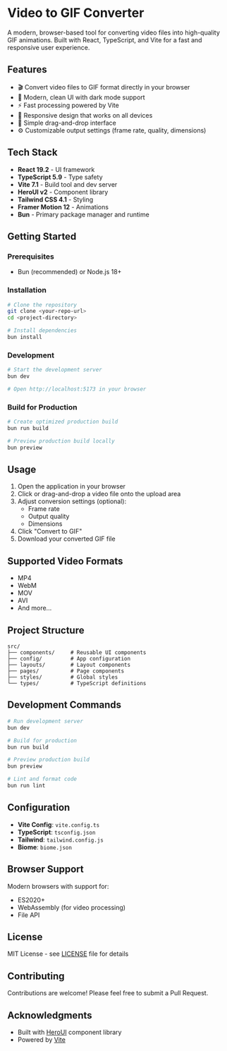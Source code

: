 # Video to GIF Converter

A modern, browser-based tool for converting video files into high-quality GIF animations. Built with React, TypeScript, and Vite for a fast and responsive user experience.

## Features

- 🎬 Convert video files to GIF format directly in your browser
- 🎨 Modern, clean UI with dark mode support
- ⚡ Fast processing powered by Vite
- 📱 Responsive design that works on all devices
- 🎯 Simple drag-and-drop interface
- ⚙️ Customizable output settings (frame rate, quality, dimensions)

## Tech Stack

- **React 19.2** - UI framework
- **TypeScript 5.9** - Type safety
- **Vite 7.1** - Build tool and dev server
- **HeroUI v2** - Component library
- **Tailwind CSS 4.1** - Styling
- **Framer Motion 12** - Animations
- **Bun** - Primary package manager and runtime

## Getting Started

### Prerequisites

- Bun (recommended) or Node.js 18+

### Installation

```bash
# Clone the repository
git clone <your-repo-url>
cd <project-directory>

# Install dependencies
bun install
```

### Development

```bash
# Start the development server
bun dev

# Open http://localhost:5173 in your browser
```

### Build for Production

```bash
# Create optimized production build
bun run build

# Preview production build locally
bun preview
```

## Usage

1. Open the application in your browser
2. Click or drag-and-drop a video file onto the upload area
3. Adjust conversion settings (optional):
   - Frame rate
   - Output quality
   - Dimensions
4. Click "Convert to GIF"
5. Download your converted GIF file

## Supported Video Formats

- MP4
- WebM
- MOV
- AVI
- And more...

## Project Structure

```
src/
├── components/     # Reusable UI components
├── config/         # App configuration
├── layouts/        # Layout components
├── pages/          # Page components
├── styles/         # Global styles
└── types/          # TypeScript definitions
```

## Development Commands

```bash
# Run development server
bun dev

# Build for production
bun run build

# Preview production build
bun preview

# Lint and format code
bun run lint
```

## Configuration

- **Vite Config**: `vite.config.ts`
- **TypeScript**: `tsconfig.json`
- **Tailwind**: `tailwind.config.js`
- **Biome**: `biome.json`

## Browser Support

Modern browsers with support for:
- ES2020+
- WebAssembly (for video processing)
- File API

## License

MIT License - see [LICENSE](LICENSE) file for details

## Contributing

Contributions are welcome! Please feel free to submit a Pull Request.

## Acknowledgments

- Built with [HeroUI](https://heroui.com/) component library
- Powered by [Vite](https://vitejs.dev/)

